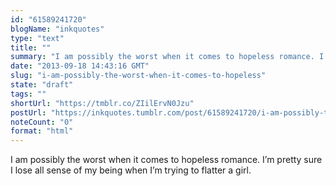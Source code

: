 ```yaml
---
id: "61589241720"
blogName: "inkquotes"
type: "text"
title: ""
summary: "I am possibly the worst when it comes to hopeless romance. I'm pretty sure I lose all sense of my being when I'm trying to..."
date: "2013-09-18 14:43:16 GMT"
slug: "i-am-possibly-the-worst-when-it-comes-to-hopeless"
state: "draft"
tags: ""
shortUrl: "https://tmblr.co/ZIilErvN0Jzu"
postUrl: "https://inkquotes.tumblr.com/post/61589241720/i-am-possibly-the-worst-when-it-comes-to-hopeless"
noteCount: "0"
format: "html"
---
```


I am possibly the worst when it comes to hopeless romance. I’m pretty sure I lose all sense of my being when I’m trying to flatter a girl.